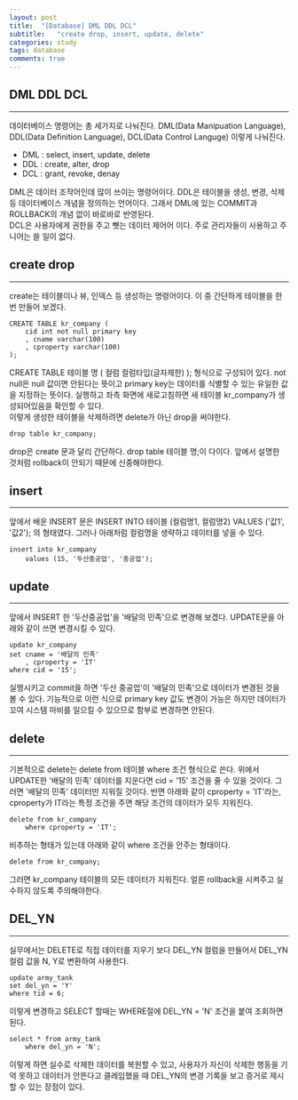 ```yaml
---
layout: post
title:  "[Database] DML DDL DCL"
subtitle:   "create drop, insert, update, delete"
categories: study
tags: database
comments: true
---
```



## DML DDL DCL
---
데이터베이스 명령어는 총 세가지로 나눠진다. DML(Data Manipuation Language), DDL(Data Definition Language), DCL(Data Control Languge) 이렇게 나눠진다. <br>

- DML : select, insert, update, delete
- DDL : create, alter, drop
- DCL : grant, revoke, denay

DML은 데이터 조작어인데 많이 쓰이는 명령어이다. DDL은 테이블을 생성, 변경, 삭제등 데이터베이스 개념을 정의하는 언어이다. 그래서 DML에 있는 COMMIT과 ROLLBACK의 개념 없이 바로바로 반영된다.<br>
DCL은 사용자에게 권한을 주고 뺏는 데이터 제어어 이다. 주로 관리자들이 사용하고 주니어는 쓸 일이 없다.

## create drop
---
create는 테이블이나 뷰, 인덱스 등 생성하는 명령어이다. 이 중 간단하게 테이블을 한 번 만들어 보겠다.

```
CREATE TABLE kr_company (
    cid int not null primary key
    , cname varchar(100)
    , cproperty varchar(100)
);
```
CREATE TABLE 테이블 명 ( 컬럼 컬럼타입(글자제한) ); 형식으로 구성되어 있다. not null은 null 값이면 안된다는 뜻이고 primary key는 데이터를 식별할 수 있는 유일한 값을 지정하는 뜻이다. 실행하고 좌측 화면에 새로고침하면 새 테이블 kr_company가 생성되어있음을 확인할 수 있다.<br>
이렇게 생성한 테이블을 삭제하려면 delete가 아닌 drop을 써야한다.

```
drop table kr_company;
```
drop은 create 문과 달리 간단하다. drop table 테이블 명;이 다이다. 앞에서 설명한 것처럼 rollback이 안되기 때문에 신중해야한다.

## insert
---
앞에서 배운 INSERT 문은 INSERT INTO 테이블 (컬럼명1, 컬럼명2) VALUES ('값1', '값2'); 의 형태였다. 그러나 아래처럼 컬럼명을 생략하고 데이터를 넣을 수 있다.

```
insert into kr_company
    values (15, '두산중공업', '중공업');
```

## update
---
앞에서 INSERT 한 '두산중공업'을 '배달의 민족'으로 변경해 보겠다. UPDATE문을 아래와 같이 쓰면 변경시킬 수 있다.

```
update kr_company
set cname = '배달의 민족'
    , cproperty = 'IT'
where cid = '15';
```
실행시키고 commit을 하면 '두산 중공업'이 '배달의 민족'으로 데이터가 변경된 것을 볼 수 있다. 기능적으로 이런 식으로 primary key 값도 변경이 가능은 하지만 데이터가 꼬여 시스템 마비를 일으킬 수 있으므로 함부로 변경하면 안된다.

## delete
---
기본적으로 delete는 delete from 테이블 where 조건 형식으로 쓴다. 위에서 UPDATE한 '배달의 민족' 데이터를 지운다면 cid = '15' 조건을 줄 수 있을 것이다. 그러면 '배달의 민족' 데이터만 지워질 것이다. 반면 아래와 같이 cproperty = 'IT'라는, cproperty가 IT라는 특정 조건을 주면 해당 조건의 데이터가 모두 지워진다.

```
delete from kr_company
    where cproperty = 'IT';
```
비추하는 형태가 있는데 아래와 같이 where 조건을 안주는 형태이다.

```
delete from kr_company;
```
그러면 kr_company 테이블의 모든 데이터가 지워진다. 얼른 rollback을 시켜주고 실수하지 않도록 주의해야한다.

## DEL_YN
---
실무에서는 DELETE로 직접 데이터를 지우기 보다 DEL_YN 컬럼을 만들어서 DEL_YN 컬럼 값을 N, Y로 변환하여 사용한다.

```
update army_tank
set del_yn = 'Y'
where tid = 6;
```
이렇게 변경하고 SELECT 할때는 WHERE절에 DEL_YN = 'N' 조건을 붙여 조회하면 된다.

```
select * from army_tank
    where del_yn = 'N';
```
이렇게 하면 실수로 삭제한 데이터를 복원할 수 있고, 사용자가 자신이 삭제한 행동을 기억 못하고 데이터가 안뜬다고 클레임했을 때 DEL_YN의 변경 기록을 보고 증거로 제시할 수 있는 장점이 있다. 